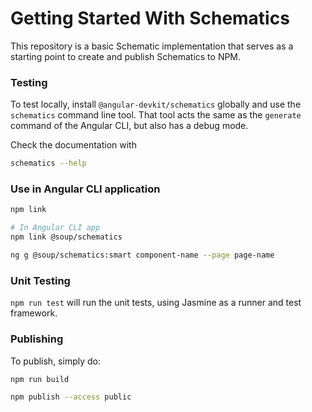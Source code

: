 # Getting Started With Schematics

This repository is a basic Schematic implementation that serves as a starting point to create and publish Schematics to NPM.

### Testing

To test locally, install `@angular-devkit/schematics` globally and use the `schematics` command line tool. That tool acts the same as the `generate` command of the Angular CLI, but also has a debug mode.

Check the documentation with
```bash
schematics --help
```

### Use in Angular CLI application

```bash
npm link

# In Angular CLI app
npm link @soup/schematics

ng g @soup/schematics:smart component-name --page page-name
```

### Unit Testing

`npm run test` will run the unit tests, using Jasmine as a runner and test framework.

### Publishing

To publish, simply do:

```bash
npm run build

npm publish --access public
```
